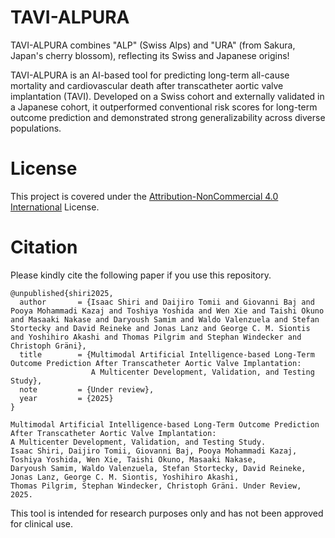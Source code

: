 # TAVI-ALPURA
TAVI-ALPURA combines "ALP" (Swiss Alps) and "URA" (from Sakura, Japan's cherry blossom), reflecting its Swiss and Japanese origins!

TAVI-ALPURA is an AI-based tool for predicting long-term all-cause mortality and cardiovascular death after transcatheter aortic valve implantation (TAVI). Developed on a Swiss cohort and externally validated in a Japanese cohort, it outperformed conventional risk scores for long-term outcome prediction and demonstrated strong generalizability across diverse populations.




# License
This project is covered under the [Attribution-NonCommercial 4.0 International](LICENSE.md) License.

# Citation
Please kindly cite the following paper if you use this repository.


```
@unpublished{shiri2025,
  author       = {Isaac Shiri and Daijiro Tomii and Giovanni Baj and Pooya Mohammadi Kazaj and Toshiya Yoshida and Wen Xie and Taishi Okuno and Masaaki Nakase and Daryoush Samim and Waldo Valenzuela and Stefan Stortecky and David Reineke and Jonas Lanz and George C. M. Siontis and Yoshihiro Akashi and Thomas Pilgrim and Stephan Windecker and Christoph Gräni},
  title        = {Multimodal Artificial Intelligence-based Long-Term Outcome Prediction After Transcatheter Aortic Valve Implantation:
                  A Multicenter Development, Validation, and Testing Study},
  note         = {Under review},
  year         = {2025}
}

```

```
Multimodal Artificial Intelligence-based Long-Term Outcome Prediction After Transcatheter Aortic Valve Implantation:
A Multicenter Development, Validation, and Testing Study.
Isaac Shiri, Daijiro Tomii, Giovanni Baj, Pooya Mohammadi Kazaj, Toshiya Yoshida, Wen Xie, Taishi Okuno, Masaaki Nakase,
Daryoush Samim, Waldo Valenzuela, Stefan Stortecky, David Reineke, Jonas Lanz, George C. M. Siontis, Yoshihiro Akashi,
Thomas Pilgrim, Stephan Windecker, Christoph Gräni. Under Review, 2025.

```


This tool is intended for research purposes only and has not been approved for clinical use.

